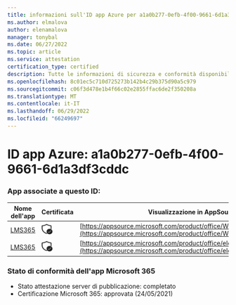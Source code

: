 ```yaml
---
title: informazioni sull'ID app Azure per a1a0b277-0efb-4f00-9661-6d1a3df3cddc
ms.author: elmalova
author: elenamalova
manager: tonybal
ms.date: 06/27/2022
ms.topic: article
ms.service: attestation
certification_type: certified
description: Tutte le informazioni di sicurezza e conformità disponibili per a1a0b277-0efb-4f00-9661-6d1a3df3cddc.
ms.openlocfilehash: 8c01ec5c710d725273b142b4c29b375d90a5c979
ms.sourcegitcommit: c06f3d478e1b4f66c02e2855ffac6de2f350208a
ms.translationtype: MT
ms.contentlocale: it-IT
ms.lasthandoff: 06/29/2022
ms.locfileid: "66249697"
---
```

# <a name="azure-app-id-a1a0b277-0efb-4f00-9661-6d1a3df3cddc"></a>ID app Azure: a1a0b277-0efb-4f00-9661-6d1a3df3cddc


### <a name="apps-associated-with-this-id"></a>App associate a questo ID:
| **Nome dell'app** | **Certificata** | **Visualizzazione in AppSource** |
|--------------|---------------|-----------------------|
| [LMS365](../forward/WA104381467.md) | <img alt="Certified application badge" src="../media/certified-badge.png" height="25" width="25" /> | [https://appsource.microsoft.com/product/office/WA104381467](https://appsource.microsoft.com/product/office/WA104381467) |
| [LMS365](../forward/elearningforce.lms365_spfx.md) | <img alt="Certified application badge" src="../media/certified-badge.png" height="25" width="25" /> | [https://appsource.microsoft.com/product/office/elearningforce.lms365_spfx](https://appsource.microsoft.com/product/office/elearningforce.lms365_spfx) |

### <a name="microsoft-365-app-compliance-status"></a>Stato di conformità dell'app Microsoft 365
- Stato attestazione server di pubblicazione: completato
- Certificazione Microsoft 365: approvata (24/05/2021)
